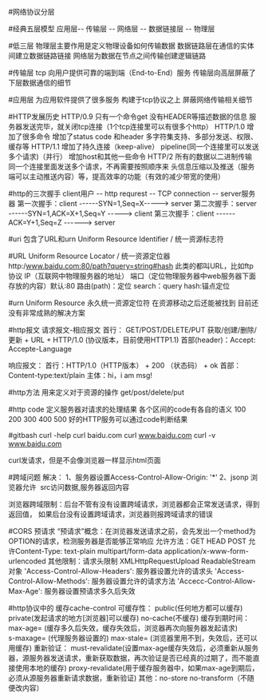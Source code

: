 #网络协议分层

#经典五层模型
应用层-- 传输层 -- 网络层 -- 数据链接层 -- 物理层

#低三层
物理层主要作用是定义物理设备如何传输数据
数据链路层在通信的实体间建立数据链路链接
网络层为数据在节点之间传输创建逻辑链路

#传输层 tcp
向用户提供可靠的端到端（End-to-End）服务
传输层向高层屏蔽了下层数据通信的细节

#应用层
为应用软件提供了很多服务
构建于tcp协议之上
屏蔽网络传输相关细节

#HTTP发展历史
HTTP/0.9  只有一个命令get
			没有HEADER等描述数据的信息
			服务器发送完毕，就关闭tcp连接（1个tcp连接里可以有很多个http）
HTTP/1.0  增加了很多命令
			增加了status code 和header
			多字符集支持、多部分发送、权限、缓存等
HTTP/1.1  增加了持久连接（keep-alive）
			pipeline(同一个连接里可以发送多个请求)（并行）
			增加host和其他一些命令
HTTP/2    所有的数据以二进制传输
			同一个连接里面发送多个请求，不再需要按照顺序来
			头信息压缩以及推送（服务端可以主动推送内容）等，提高效率的功能（有效的减少带宽的使用）
			
#http的三次握手
client用户 -- http requrest -- TCP connection -- server服务器
第一次握手：client ------SYN=1,Seq=X-----> server
第二次握手：server ------SYN=1,ACK=X+1,Seq=Y -----> client
第三次握手：client ------ACK=Y+1,Seq=Z ------> server

#uri 包含了URL和urn
Uniform Resource Identifier / 统一资源标志符

#URL
Uniform Resource Locator / 统一资源定位器
http:/www.baidu.com:80/path?query=string#hash    此类的都叫URL，比如ftp协议
IP（互联网中物理服务器的地址）
端口（定位物理服务器中web服务器下面存放的内容）默认:80
路由(path)：定位
search：query
hash:锚点定位

#urn
Uniform Resource 
永久统一资源定位符
在资源移动之后还能被找到
目前还没有非常成熟的解决方案

#http报文
请求报文-相应报文
首行： GET/POST/DELETE/PUT  获取/创建/删除/更新  +  URL + HTTP/1.0 (协议版本，目前使用HTTP1.1)
首部(header)：Accept:  Accepte-Language
 
响应报文：
首行：HTTP/1.0（HTTP版本）  +  200 （状态码）  +  ok
首部：Content-type:text/plain
主体：hi，i am msg!

#http方法
用来定义对于资源的操作
get/post/delete/put

#http code
定义服务器对请求的处理结果
各个区间的code有各自的语义 100 200 300 400 500
好的HTTP服务可以通过code判断结果

#gitbash
curl -help
curl baidu.com
curl www.baidu.com
curl -v www.baidu.com

curl发请求，但是不会像浏览器一样显示html页面

#跨域问题 
解决：
	1、服务器设置Access-Control-Allow-Origin: '*'
	2、jsonp 浏览器允许<scrip> <img> <link>  src访问数据,服务器返回内容
	
浏览器跨域限制：后台不管有没有设置跨域请求，浏览器都会正常发送请求，得到返回值，
如果后台没有设置跨域请求，浏览器则报跨域请求的错误

#CORS 预请求
“预请求”概念：在浏览器发送请求之前，会先发出一个method为OPTION的请求，检测服务器是否能够正常响应
允许方法：GET  HEAD  POST
允许Content-Type: text-plain  multipart/form-data   application/x-www-form-urlencoded
其他限制：请求头限制  XMLHttpRequestUpload  ReadableStream对象
'Access-Control-Allow-Headers': 服务器设置允许的请求头
'Access-Control-Allow-Methods': 服务器设置允许的请求方法
'Accecc-Control-Allow-Max-Age': 服务器设置预请求多久后失效

#http协议中的 缓存cache-control
可缓存性： public(任何地方都可以缓存)  private(发起请求的地方[浏览器]可以缓存)  no-cache(不缓存)
缓存到期时间：
max-age=<seconds> (缓存多久后失效，缓存失效后，浏览器再次向服务器发起请求)  
s-maxage=<seconds> (代理服务器设置的)
max-stale=<seconds> (浏览器里用不到，失效后，还可以用缓存)
重新验证：
must-revalidate(设置max-age缓存失效后，必须重新从服务器，源服务器发送请求，重新获取数据，再次验证是否已经真的过期了，而不能直接使用本地的缓存)
proxy-revalidate(用于缓存服务器中，如果max-age到期后，必须从源服务器重新请求数据，重新验证)
其他：no-store   no-transform（不随便改内容）



